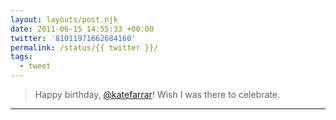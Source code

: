 ```yaml
---
layout: layouts/post.njk
date: 2011-06-15 14:55:33 +00:00
twitter: '81011971662684160'
permalink: /status/{{ twitter }}/
tags: 
  - tweet
---
```


> Happy birthday, [@katefarrar](https://twitter.com/katefarrar)! Wish I was there to celebrate.

---
